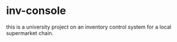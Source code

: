 # inv-console
this is a university project on an inventory control system for a local supermarket chain.
